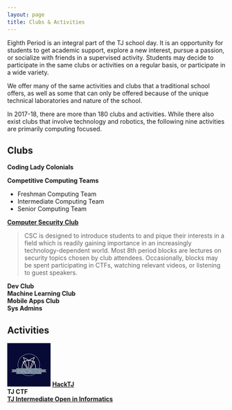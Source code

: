 ```yaml
---
layout: page
title: Clubs & Activities
---
```


Eighth Period is an integral part of the TJ school day.  It is an opportunity for students to get academic support,  explore a new interest, pursue a passion, or socialize with friends in a supervised activity. Students may decide to participate in the same clubs or activities on a regular basis, or participate in a wide variety.<br>

We offer many of the same activities and clubs that a traditional school offers, as well as some that can only be offered because of the unique technical laboratories and nature of the school.<br>

In 2017-18, there are more than 180 clubs and activities.  While there also exist clubs that involve technology and robotics, the following nine activities are primarily computing focused.  <br>

## Clubs

**Coding Lady Colonials**<br>

**Competitive Computing Teams**
* Freshman Computing Team
* Intermediate Computing Team
* Senior Computing Team<br>

**[Computer Security Club](https://activities.tjhsst.edu/csc/)**  
> CSC is designed to introduce students to and pique their interests in a field which is readily gaining importance in an increasingly   technology-dependent world. Most 8th period blocks are lectures on security topics chosen by club attendees. Occasionally, blocks may  be spent participating in CTFs, watching relevant videos, or listening to guest speakers. 

**Dev Club**<br>
**Machine Learning Club**<br>
**Mobile Apps Club**<br>
**Sys Admins**<br>

## Activities

![LogoHackTJ](/_images/hackTJsmall.png) **[HackTJ](http://www.hacktj.org)**<br>
**TJ CTF**<br>
**[TJ Intermediate Open in Informatics](https://activities.tjhsst.edu/tjioi/)**
